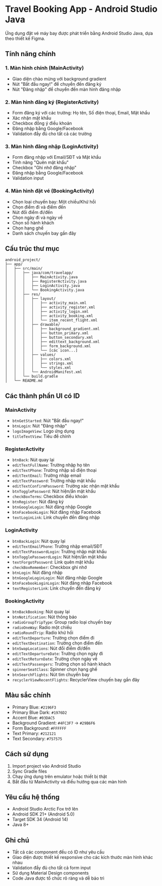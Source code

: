 # Travel Booking App - Android Studio Java

Ứng dụng đặt vé máy bay được phát triển bằng Android Studio Java, dựa theo thiết kế Figma.

## Tính năng chính

### 1. Màn hình chính (MainActivity)
- Giao diện chào mừng với background gradient
- Nút "Bắt đầu ngay!" để chuyển đến đăng ký
- Nút "Đăng nhập" để chuyển đến màn hình đăng nhập

### 2. Màn hình đăng ký (RegisterActivity)
- Form đăng ký với các trường: Họ tên, Số điện thoại, Email, Mật khẩu
- Xác nhận mật khẩu
- Checkbox đồng ý điều khoản
- Đăng nhập bằng Google/Facebook
- Validation đầy đủ cho tất cả các trường

### 3. Màn hình đăng nhập (LoginActivity)
- Form đăng nhập với Email/SĐT và Mật khẩu
- Tính năng "Quên mật khẩu"
- Checkbox "Ghi nhớ đăng nhập"
- Đăng nhập bằng Google/Facebook
- Validation input

### 4. Màn hình đặt vé (BookingActivity)
- Chọn loại chuyến bay: Một chiều/Khứ hồi
- Chọn điểm đi và điểm đến
- Nút đổi điểm đi/đến
- Chọn ngày đi và ngày về
- Chọn số hành khách
- Chọn hạng ghế
- Danh sách chuyến bay gần đây

## Cấu trúc thư mục

```
android_project/
├── app/
│   ├── src/main/
│   │   ├── java/com/travelapp/
│   │   │   ├── MainActivity.java
│   │   │   ├── RegisterActivity.java
│   │   │   ├── LoginActivity.java
│   │   │   └── BookingActivity.java
│   │   ├── res/
│   │   │   ├── layout/
│   │   │   │   ├── activity_main.xml
│   │   │   │   ├── activity_register.xml
│   │   │   │   ├── activity_login.xml
│   │   │   │   ├── activity_booking.xml
│   │   │   │   └── item_recent_flight.xml
│   │   │   ├── drawable/
│   │   │   │   ├── background_gradient.xml
│   │   │   │   ├── button_primary.xml
│   │   │   │   ├── button_secondary.xml
│   │   │   │   ├── edittext_background.xml
│   │   │   │   ├── form_background.xml
│   │   │   │   └── [các icon...]
│   │   │   ├── values/
│   │   │   │   ├── colors.xml
│   │   │   │   ├── strings.xml
│   │   │   │   └── styles.xml
│   │   │   └── AndroidManifest.xml
│   │   └── build.gradle
│   └── README.md
```

## Các thành phần UI có ID

### MainActivity
- `btnGetStarted`: Nút "Bắt đầu ngay!"
- `btnLogin`: Nút "Đăng nhập"
- `logoImageView`: Logo ứng dụng
- `titleTextView`: Tiêu đề chính

### RegisterActivity
- `btnBack`: Nút quay lại
- `editTextFullName`: Trường nhập họ tên
- `editTextPhone`: Trường nhập số điện thoại
- `editTextEmail`: Trường nhập email
- `editTextPassword`: Trường nhập mật khẩu
- `editTextConfirmPassword`: Trường xác nhận mật khẩu
- `btnTogglePassword`: Nút hiện/ẩn mật khẩu
- `checkBoxTerms`: Checkbox điều khoản
- `btnRegister`: Nút đăng ký
- `btnGoogleLogin`: Nút đăng nhập Google
- `btnFacebookLogin`: Nút đăng nhập Facebook
- `textLoginLink`: Link chuyển đến đăng nhập

### LoginActivity
- `btnBackLogin`: Nút quay lại
- `editTextEmailPhone`: Trường nhập email/SĐT
- `editTextPasswordLogin`: Trường nhập mật khẩu
- `btnTogglePasswordLogin`: Nút hiện/ẩn mật khẩu
- `textForgotPassword`: Link quên mật khẩu
- `checkBoxRemember`: Checkbox ghi nhớ
- `btnLogin`: Nút đăng nhập
- `btnGoogleLoginLogin`: Nút đăng nhập Google
- `btnFacebookLoginLogin`: Nút đăng nhập Facebook
- `textRegisterLink`: Link chuyển đến đăng ký

### BookingActivity
- `btnBackBooking`: Nút quay lại
- `btnNotification`: Nút thông báo
- `radioGroupTripType`: Group radio loại chuyến bay
- `radioOneWay`: Radio một chiều
- `radioRoundTrip`: Radio khứ hồi
- `editTextDeparture`: Trường chọn điểm đi
- `editTextDestination`: Trường chọn điểm đến
- `btnSwapLocations`: Nút đổi điểm đi/đến
- `editTextDepartureDate`: Trường chọn ngày đi
- `editTextReturnDate`: Trường chọn ngày về
- `editTextPassengers`: Trường chọn số hành khách
- `spinnerSeatClass`: Spinner chọn hạng ghế
- `btnSearchFlights`: Nút tìm chuyến bay
- `recyclerViewRecentFlights`: RecyclerView chuyến bay gần đây

## Màu sắc chính

- Primary Blue: `#2196F3`
- Primary Blue Dark: `#1976D2`
- Accent Blue: `#03DAC5`
- Background Gradient: `#4FC3F7` → `#29B6F6`
- Form Background: `#FFFFFF`
- Text Primary: `#212121`
- Text Secondary: `#757575`

## Cách sử dụng

1. Import project vào Android Studio
2. Sync Gradle files
3. Chạy ứng dụng trên emulator hoặc thiết bị thật
4. Bắt đầu từ MainActivity và điều hướng qua các màn hình

## Yêu cầu hệ thống

- Android Studio Arctic Fox trở lên
- Android SDK 21+ (Android 5.0)
- Target SDK 34 (Android 14)
- Java 8+

## Ghi chú

- Tất cả các component đều có ID như yêu cầu
- Giao diện được thiết kế responsive cho các kích thước màn hình khác nhau
- Validation đầy đủ cho tất cả form input
- Sử dụng Material Design components
- Code Java được tổ chức rõ ràng và dễ bảo trì
